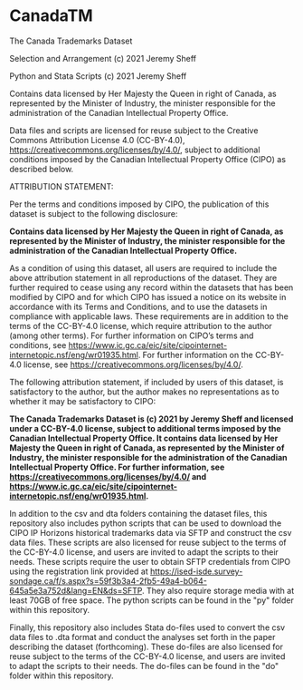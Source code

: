 # CanadaTM
The Canada Trademarks Dataset

Selection and Arrangement (c) 2021 Jeremy Sheff

Python and Stata Scripts (c) 2021 Jeremy Sheff

Contains data licensed by Her Majesty the Queen in right of Canada, as represented by the Minister of Industry, the minister responsible for the administration of the Canadian Intellectual Property Office. 

Data files and scripts are licensed for reuse subject to the Creative Commons Attribution License 4.0 (CC-BY-4.0), https://creativecommons.org/licenses/by/4.0/, subject to additional conditions imposed by the Canadian Intellectual Property Office (CIPO) as described below.

ATTRIBUTION STATEMENT:

Per the terms and conditions imposed by CIPO, the publication of this dataset is subject to the following disclosure:

**Contains data licensed by Her Majesty the Queen in right of Canada, as represented by the Minister of Industry, the minister responsible for the administration of the Canadian Intellectual Property Office.**

As a condition of using this dataset, all users are required to include the above attribution statement in all reproductions of the dataset. They are further required to cease using any record within the datasets that has been modified by CIPO and for which CIPO has issued a notice on its website in accordance with its Terms and Conditions, and to use the datasets in compliance with applicable laws. These requirements are in addition to the terms of the CC-BY-4.0 license, which require attribution to the author (among other terms). For further information on CIPO’s terms and conditions, see https://www.ic.gc.ca/eic/site/cipointernet-internetopic.nsf/eng/wr01935.html. For further information on the CC-BY-4.0 license, see https://creativecommons.org/licenses/by/4.0/. 

The following attribution statement, if included by users of this dataset, is satisfactory to the author, but the author makes no representations as to whether it may be satisfactory to CIPO:

**The Canada Trademarks Dataset is (c) 2021 by Jeremy Sheff and licensed under a CC-BY-4.0 license, subject to additional terms imposed by the Canadian Intellectual Property Office. It contains data licensed by Her Majesty the Queen in right of Canada, as represented by the Minister of Industry, the minister responsible for the administration of the Canadian Intellectual Property Office. For further information, see https://creativecommons.org/licenses/by/4.0/ and https://www.ic.gc.ca/eic/site/cipointernet-internetopic.nsf/eng/wr01935.html.**

In addition to the csv and dta folders containing the dataset files, this repository also includes python scripts that can be used to download the CIPO IP Horizons historical trademarks data via SFTP and construct the csv data files. These scripts are also licensed for reuse subject to the terms of the CC-BY-4.0 license, and users are invited to adapt the scripts to their needs. These scripts require the user to obtain SFTP credentials from CIPO using the registration link provided at https://ised-isde.survey-sondage.ca/f/s.aspx?s=59f3b3a4-2fb5-49a4-b064-645a5e3a752d&lang=EN&ds=SFTP. They also require storage media with at least 70GB of free space. The python scripts can be found in the "py" folder within this repository.

Finally, this repository also includes Stata do-files used to convert the csv data files to .dta format and conduct the analyses set forth in the paper describing the dataset (forthcoming). These do-files are also licensed for reuse subject to the terms of the CC-BY-4.0 license, and users are invited to adapt the scripts to their needs.  The do-files can be found in the "do" folder within this repository.
